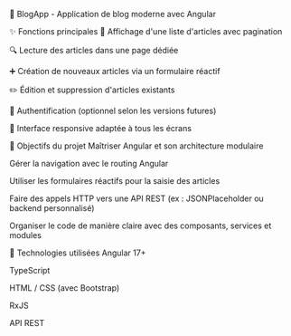 📰 BlogApp - Application de blog moderne avec Angular

✨ Fonctions principales
📝 Affichage d'une liste d'articles avec pagination

🔍 Lecture des articles dans une page dédiée

➕ Création de nouveaux articles via un formulaire réactif

✏️ Édition et suppression d'articles existants

🔐 Authentification (optionnel selon les versions futures)

📱 Interface responsive adaptée à tous les écrans

🎯 Objectifs du projet
Maîtriser Angular et son architecture modulaire

Gérer la navigation avec le routing Angular

Utiliser les formulaires réactifs pour la saisie des articles

Faire des appels HTTP vers une API REST (ex : JSONPlaceholder ou backend personnalisé)

Organiser le code de manière claire avec des composants, services et modules

🚀 Technologies utilisées
Angular 17+

TypeScript

HTML / CSS (avec Bootstrap)

RxJS

API REST

